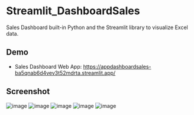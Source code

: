 # Streamlit_DashboardSales
Sales Dashboard built-in Python and the Streamlit library to visualize Excel data.
## Demo
- Sales Dashboard Web App:
https://appdashboardsales-ba5qnab6d4vev3t52mdrta.streamlit.app/
## Screenshot
![image](https://github.com/basia99ka/Streamlit_DashboardSales/assets/165905205/c851a533-5713-42c5-b5e4-b3b7cb04b654)
![image](https://github.com/basia99ka/Streamlit_DashboardSales/assets/165905205/502da743-59f2-452e-9b48-ba589fdbcc6f)
![image](https://github.com/basia99ka/Streamlit_DashboardSales/assets/165905205/7f63a5c3-3343-40a7-9136-b71a3d7f909d)
![image](https://github.com/basia99ka/Streamlit_DashboardSales/assets/165905205/8f34b9a6-f2f4-40c3-b124-10f439a8035a)
![image](https://github.com/basia99ka/Streamlit_DashboardSales/assets/165905205/3090b967-b64a-4528-a698-a162e857d26f)
